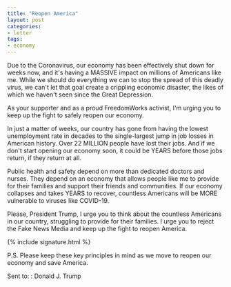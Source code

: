 ```yaml
---
title: "Reopen America"
layout: post
categories:
- letter
tags:
- economy
---
```


Due to the Coronavirus, our economy has been effectively shut down for weeks now, and it's having a MASSIVE impact on millions of Americans like me. While we should do everything we can to stop the spread of this deadly virus, we can't let that goal create a crippling economic disaster, the likes of which we haven't seen since the Great Depression.

As your supporter and as a proud FreedomWorks activist, I'm urging you to keep up the fight to safely reopen our economy.

In just a matter of weeks, our country has gone from having the lowest unemployment rate in decades to the single-largest jump in job losses in American history. Over 22 MILLION people have lost their jobs. And if we don't start opening our economy soon, it could be YEARS before those jobs return, if they return at all.

Public health and safety depend on more than dedicated doctors and nurses. They depend on an economy that allows people like me to provide for their families and support their friends and communities. If our economy collapses and takes YEARS to recover, countless Americans will be MORE vulnerable to viruses like COVID-19.

Please, President Trump, I urge you to think about the countless Americans in our country, struggling to provide for their families. I urge you to reject the Fake News Media and keep up the fight to reopen America.

{% include signature.html %}

P.S. Please keep these key principles in mind as we move to reopen our economy and save America.

Sent to:
: Donald J. Trump
